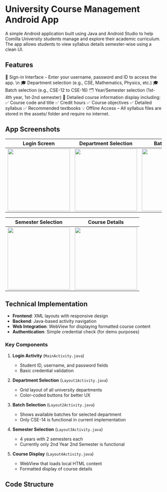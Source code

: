 # University Course Management Android App

A simple Android application built using Java and Android Studio to help Comilla University students manage and explore their academic curriculum. The app allows students to view syllabus details semester-wise using a clean UI.

## Features
🔐 Sign-in Interface – Enter your username, password and ID to access the app. \n
🎓 Department selection (e.g., CSE, Mathematics, Physics, etc.)
🎓 Batch selection (e.g., CSE-12 to CSE-16)
🗂 Year/Semester selection (1st-4th year, 1st-2nd semester)
📑 Detailed course information display including:
  ✅ Course code and title
  ✅ Credit hours
  ✅ Course objectives
  ✅ Detailed syllabus
  ✅ Recommended textbooks
💡 Offline Access – All syllabus files are stored in the assets/ folder and require no internet.
 
  ## App Screenshots

| Login Screen | Department Selection | Batch Selection |
|--------------|----------------------|-----------------|
| <img src="screenshots/login.jpg" width="200"> | <img src="screenshots/departments.jpg" width="200"> | <img src="screenshots/batches.jpg" width="200"> |

| Semester Selection | Course Details |
|--------------------|----------------|
| <img src="screenshots/semesters.jpg" width="200"> | <img src="screenshots/courses.jpg" width="200"> |

## Technical Implementation

- **Frontend**: XML layouts with responsive design
- **Backend**: Java-based activity navigation
- **Web Integration**: WebView for displaying formatted course content
- **Authentication**: Simple credential check (for demo purposes)

### Key Components

1. **Login Activity** (`MainActivity.java`)
   - Student ID, username, and password fields
   - Basic credential validation

2. **Department Selection** (`Layout1Activity.java`)
   - Grid layout of all university departments
   - Color-coded buttons for better UX

3. **Batch Selection** (`Layout2Activity.java`)
   - Shows available batches for selected department
   - Only CSE-14 is functional in current implementation

4. **Semester Selection** (`Layout3Activity.java`)
   - 4 years with 2 semesters each
   - Currently only 2nd Year 2nd Semester is functional

5. **Course Display** (`Layout4Activity.java`)
   - WebView that loads local HTML content
   - Formatted display of course details

## Code Structure
